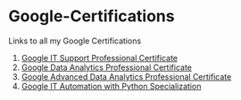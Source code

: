 # Google-Certifications

Links to all my Google Certifications

1. [Google IT Support Professional Certificate](https://www.coursera.org/account/accomplishments/professional-cert/V2IJ8HUD76OD)
2. [Google Data Analytics Professional Certificate](https://www.coursera.org/account/accomplishments/professional-cert/FV0IF7UUL5QZ)
3. [Google Advanced Data Analytics Professional Certificate](https://www.coursera.org/account/accomplishments/professional-cert/3BC9QC2237QY)
4. [Google IT Automation with Python Specialization](https://coursera.org/share/a2d215c6f8f4f607dee2690a6d995631)





